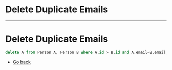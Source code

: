 # Delete Duplicate Emails
---
# Delete Duplicate Emails

```sql
delete A from Person A, Person B where A.id > B.id and A.email=B.email;
```
* [Go back](../readme.md)
